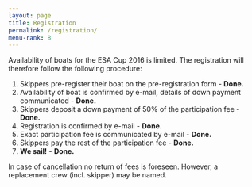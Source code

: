 ```yaml
---
layout: page
title: Registration
permalink: /registration/
menu-rank: 8
---
```


Availability of boats for the ESA Cup 2016 is limited. The registration will
therefore follow the following procedure:

1. Skippers pre-register their boat on the pre-registration form - **Done.**
2. Availability of boat is confirmed by e-mail, details of down payment communicated - **Done.**
3. Skippers deposit a down payment of 50% of the participation fee - **Done.**
4. Registration is confirmed by e-mail - **Done.**
5. Exact participation fee is communicated by e-mail - **Done.**   
6. Skippers pay the rest of the participation fee - **Done.**
7. **We sail!** - **Done.**

In case of cancellation no return of fees is foreseen. However, a replacement
crew (incl. skipper) may be named. 
